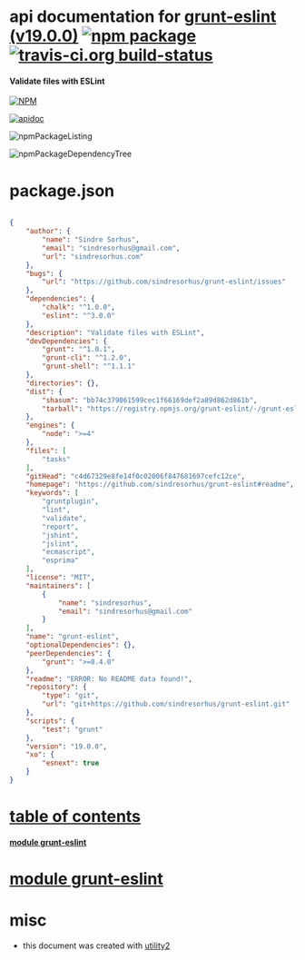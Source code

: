 # api documentation for  [grunt-eslint (v19.0.0)](https://github.com/sindresorhus/grunt-eslint#readme)  [![npm package](https://img.shields.io/npm/v/npmdoc-grunt-eslint.svg?style=flat-square)](https://www.npmjs.org/package/npmdoc-grunt-eslint) [![travis-ci.org build-status](https://api.travis-ci.org/npmdoc/node-npmdoc-grunt-eslint.svg)](https://travis-ci.org/npmdoc/node-npmdoc-grunt-eslint)
#### Validate files with ESLint

[![NPM](https://nodei.co/npm/grunt-eslint.png?downloads=true)](https://www.npmjs.com/package/grunt-eslint)

[![apidoc](https://npmdoc.github.io/node-npmdoc-grunt-eslint/build/screenCapture.buildNpmdoc.browser.%2Fhome%2Ftravis%2Fbuild%2Fnpmdoc%2Fnode-npmdoc-grunt-eslint%2Ftmp%2Fbuild%2Fapidoc.html.png)](https://npmdoc.github.io/node-npmdoc-grunt-eslint/build/apidoc.html)

![npmPackageListing](https://npmdoc.github.io/node-npmdoc-grunt-eslint/build/screenCapture.npmPackageListing.svg)

![npmPackageDependencyTree](https://npmdoc.github.io/node-npmdoc-grunt-eslint/build/screenCapture.npmPackageDependencyTree.svg)



# package.json

```json

{
    "author": {
        "name": "Sindre Sorhus",
        "email": "sindresorhus@gmail.com",
        "url": "sindresorhus.com"
    },
    "bugs": {
        "url": "https://github.com/sindresorhus/grunt-eslint/issues"
    },
    "dependencies": {
        "chalk": "^1.0.0",
        "eslint": "^3.0.0"
    },
    "description": "Validate files with ESLint",
    "devDependencies": {
        "grunt": "^1.0.1",
        "grunt-cli": "^1.2.0",
        "grunt-shell": "^1.1.1"
    },
    "directories": {},
    "dist": {
        "shasum": "bb74c379061599cec1f66169def2a89d862d861b",
        "tarball": "https://registry.npmjs.org/grunt-eslint/-/grunt-eslint-19.0.0.tgz"
    },
    "engines": {
        "node": ">=4"
    },
    "files": [
        "tasks"
    ],
    "gitHead": "c4d67329e8fe14f0c02006f847681697cefc12ce",
    "homepage": "https://github.com/sindresorhus/grunt-eslint#readme",
    "keywords": [
        "gruntplugin",
        "lint",
        "validate",
        "report",
        "jshint",
        "jslint",
        "ecmascript",
        "esprima"
    ],
    "license": "MIT",
    "maintainers": [
        {
            "name": "sindresorhus",
            "email": "sindresorhus@gmail.com"
        }
    ],
    "name": "grunt-eslint",
    "optionalDependencies": {},
    "peerDependencies": {
        "grunt": ">=0.4.0"
    },
    "readme": "ERROR: No README data found!",
    "repository": {
        "type": "git",
        "url": "git+https://github.com/sindresorhus/grunt-eslint.git"
    },
    "scripts": {
        "test": "grunt"
    },
    "version": "19.0.0",
    "xo": {
        "esnext": true
    }
}
```



# <a name="apidoc.tableOfContents"></a>[table of contents](#apidoc.tableOfContents)

#### [module grunt-eslint](#apidoc.module.grunt-eslint)



# <a name="apidoc.module.grunt-eslint"></a>[module grunt-eslint](#apidoc.module.grunt-eslint)



# misc
- this document was created with [utility2](https://github.com/kaizhu256/node-utility2)
